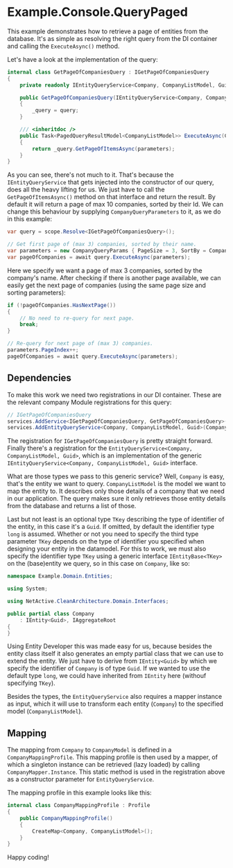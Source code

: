 # Example.Console.QueryPaged

This example demonstrates how to retrieve a page of entities from the database. 
It's as simple as resolving the right query from the DI container and calling the `ExecuteAsync()` method.

Let's have a look at the implementation of the query:

```csharp
internal class GetPageOfCompaniesQuery : IGetPageOfCompaniesQuery
{
    private readonly IEntityQueryService<Company, CompanyListModel, Guid> _query;

    public GetPageOfCompaniesQuery(IEntityQueryService<Company, CompanyListModel, Guid> query)
    {
        _query = query;
    }

    /// <inheritdoc />
    public Task<PagedQueryResultModel<CompanyListModel>> ExecuteAsync(CompanyQueryParams parameters = null)
    {
        return _query.GetPageOfItemsAsync(parameters);
    }
}
```
As you can see, there's not much to it. 
That's because the `IEntityQueryService` that gets injected into the constructor of our query, does all the heavy lifting for us.
We just have to call the `GetPageOfItemsAsync()` method on that interface and return the result.
By default it will return a page of max 10 companies, sorted by their Id. 
We can change this behaviour by supplying `CompanyQueryParameters` to it, as we do in this example:

```csharp
var query = scope.Resolve<IGetPageOfCompaniesQuery>();

// Get first page of (max 3) companies, sorted by their name.
var parameters = new CompanyQueryParams { PageSize = 3, SortBy = CompanySortBy.Name };
var pageOfCompanies = await query.ExecuteAsync(parameters);
```

Here we specify we want a page of max 3 companies, sorted by the company's name.
After checking if there is another page available, we can easily get the next page of companies (using the same page size and sorting parameters):

```csharp
if (!pageOfCompanies.HasNextPage())
{
    // No need to re-query for next page.
    break;
}

// Re-query for next page of (max 3) companies.
parameters.PageIndex++;
pageOfCompanies = await query.ExecuteAsync(parameters);
```


## Dependencies
To make this work we need two registrations in our DI container.
These are the relevant company Module registrations for this query:

```csharp
// IGetPageOfCompaniesQuery
services.AddService<IGetPageOfCompaniesQuery, GetPageOfCompaniesQuery>(lifetime);
services.AddEntityQueryService<Company, CompanyListModel, Guid>(CompanyListMapper.Instance, lifetime);
```

The registration for `IGetPageOfCompaniesQuery` is pretty straight forward.
Finally there's a registration for the `EntityQueryService<Company, CompanyListModel, Guid>`, which is an implementation of the generic `IEntityQueryService<Company, CompanyListModel, Guid>` interface.

What are those types we pass to this generic service?
Well, `Company` is easy, that's the entity we want to query. `CompanyListModel` is the model we want to map the entity to. 
It describes only those details of a company that we need in our application. 
The query makes sure it only retrieves those entity details from the database and returns a list of those.

Last but not least is an optional type `TKey` describing the type of identifier of the entity, in this case it's a `Guid`. 
If omitted, by default the identifier type `long` is assumed. Whether or not you need to specify the third type parameter `TKey` depends on the type of identifier you specified when designing your entity in the datamodel.
For this to work, we must also specify the identifier type `TKey` using a generic interface `IEntityBase<TKey>` on the (base)entity we query, so in this case on `Company`, like so:

```csharp
namespace Example.Domain.Entities;

using System;

using NetActive.CleanArchitecture.Domain.Interfaces;

public partial class Company 
    : IEntity<Guid>, IAggregateRoot
{
}
```

Using Entity Developer this was made easy for us, because besides the entity class itself it also generates an empty partial class that we can use to extend the entity.
We just have to derive from `IEntity<Guid>` by which we specify the identifier of `Company` is of type `Guid`. 
If we wanted to use the default type `long`, we could have inherited from `IEntity` here (withouf specifying `TKey`).

Besides the types, the `EntityQueryService` also requires a mapper instance as input, which it will use to transform each entity (`Company`) to the specified model (`CompanyListModel`).

## Mapping
The mapping from `Company` to `CompanyModel` is defined in a `CompanyMappingProfile`. 
This mapping profile is then used by a mapper, of which a singleton instance can be retrieved (lazy loaded) by calling `CompanyMapper.Instance`. 
This static method is used in the registration above as a constructor parameter for `EntityQueryService`.

The mapping profile in this example looks like this:

```csharp
internal class CompanyMappingProfile : Profile
{
    public CompanyMappingProfile()
    {
        CreateMap<Company, CompanyListModel>();
    }
}
```

Happy coding!


